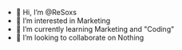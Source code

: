 - 👋 Hi, I’m @ReSoxs
- 👀 I’m interested in Marketing
- 🌱 I’m currently learning Marketing and "Coding"
- 💞️ I’m looking to collaborate on Nothing

<!---
ReSoxs/ReSoxs is a ✨ special ✨ repository because its `README.md` (this file) appears on your GitHub profile.
You can click the Preview link to take a look at your changes.
--->
